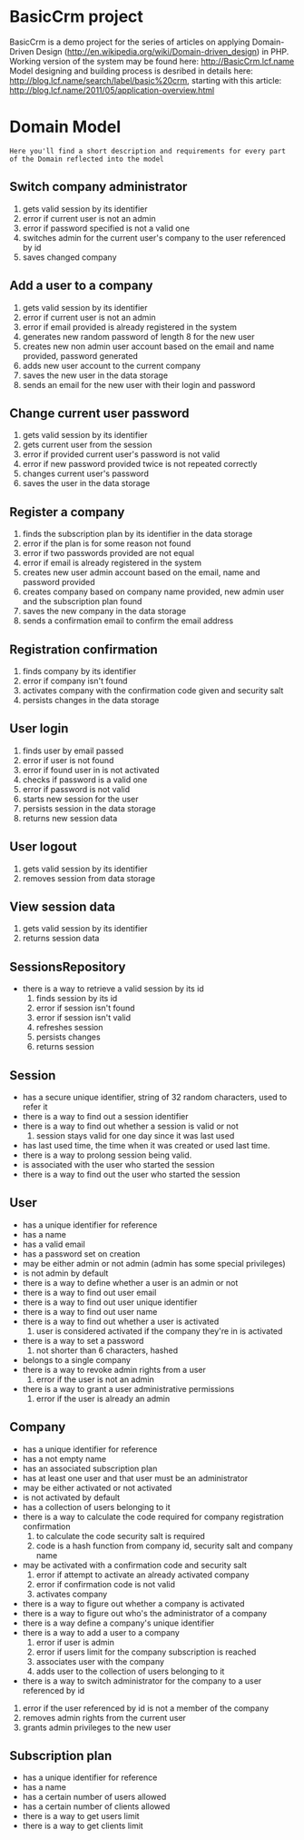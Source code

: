 BasicCrm project
================

BasicCrm is a demo project for the series of articles on applying Domain-Driven Design (http://en.wikipedia.org/wiki/Domain-driven_design) in PHP.
Working version of the system may be found here: http://BasicCrm.lcf.name
Model designing and building process is desribed in details here: http://blog.lcf.name/search/label/basic%20crm, starting with this article: http://blog.lcf.name/2011/05/application-overview.html


Domain Model
============
    Here you'll find a short description and requirements for every part of the Domain reflected into the model

Switch company administrator
------------
1. gets valid session by its identifier
2. error if current user is not an admin
3. error if password specified is not a valid one
4. switches admin for the current user's company to the user referenced by id
5. saves changed company

Add a user to a company
----------
1. gets valid session by its identifier
2. error if current user is not an admin
3. error if email provided is already registered in the system
4. generates new random password of length 8 for the new user
5. creates new non admin user account based on the email and name provided, password generated
6. adds new user account to the current company
7. saves the new user in the data storage
8. sends an email for the new user with their login and password

Change current user password
------------------------------------
1. gets valid session by its identifier
2. gets current user from the session
3. error if provided current user's password is not valid
4. error if new password provided twice is not repeated correctly
5. changes current user's password
6. saves the user in the data storage

Register a company
------------------
1. finds the subscription plan by its identifier in the data storage
2. error if the plan is for some reason not found
3. error if two passwords provided are not equal
4. error if email is already registered in the system
5. creates new user admin account based on the email, name and password provided
6. creates company based on company name provided, new admin user and the subscription plan found
7. saves the new company in the data storage
8. sends a confirmation email to confirm the email address

Registration confirmation
-------------------------
1. finds company by its identifier
2. error if company isn't found
3. activates company with the confirmation code given and security salt
4. persists changes in the data storage

User login
----------
1. finds user by email passed
2. error if user is not found
3. error if found user in is not activated
4. checks if password is a valid one
5. error if password is not valid
6. starts new session for the user
7. persists session in the data storage
8. returns new session data

User logout
-----------
1. gets valid session by its identifier
2. removes session from data storage

View session data
-----------------
1. gets valid session by its identifier
2. returns session data

SessionsRepository
-----------------
* there is a way to retrieve a valid session by its id
    1. finds session by its id
    2. error if session isn't found
    3. error if session isn't valid
    4. refreshes session
    5. persists changes
    6. returns session

Session
-------
* has a secure unique identifier, string of 32 random characters, used to refer it
* there is a way to find out a session identifier
* there is a way to find out whether a session is valid or not
    1. session stays valid for one day since it was last used
* has last used time, the time when it was created or used last time.
* there is a way to prolong session being valid.
* is associated with the user who started the session
* there is a way to find out the user who started the session

User
----
* has a unique identifier for reference
* has a name
* has a valid email
* has a password set on creation
* may be either admin or not admin (admin has some special privileges)
* is not admin by default
* there is a way to define whether a user is an admin or not
* there is a way to find out user email
* there is a way to find out user unique identifier
* there is a way to find out user name
* there is a way to find out whether a user is activated
    1. user is considered activated if the company they're in is activated
* there is a way to set a password
    1. not shorter than 6 characters, hashed
* belongs to a single company
* there is a way to revoke admin rights from a user
    1. error if the user is not an admin
* there is a way to grant a user administrative permissions
    1. error if the user is already an admin

Company
-------
* has a unique identifier for reference
* has a not empty name
* has an associated subscription plan
* has at least one user and that user must be an administrator
* may be either activated or not activated
* is not activated by default
* has a collection of users belonging to it
* there is a way to calculate the code required for company registration confirmation
    1. to calculate the code security salt is required
    2. code is a hash function from company id, security salt and company name
* may be activated with a confirmation code and security salt
    1. error if attempt to activate an already activated company
    2. error if confirmation code is not valid
    3. activates company
* there is a way to figure out whether a company is activated
* there is a way to figure out who's the administrator of a company
* there is a way define a company's unique identifier
* there is a way to add a user to a company
    1. error if user is admin
    2. error if users limit for the company subscription is reached
    3. associates user with the company
    4. adds user to the collection of users belonging to it
* there is a way to switch administrator for the company to a user referenced by id
1. error if the user referenced by id is not a member of the company
2. removes admin rights from the current user
3. grants admin privileges to the new user

Subscription plan
-----------------
* has a unique identifier for reference
* has a name
* has a certain number of users allowed
* has a certain number of clients allowed
* there is a way to get users limit
* there is a way to get clients limit